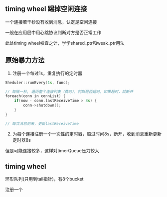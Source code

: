 ## timing wheel 踢掉空闲连接

一个连接若干秒没有收到消息，认定是空闲连接

一般在应用层中用心跳协议判断对方是否正常工作

此处timing wheel权宜之计，学学shared_ptr和weak_ptr用法

## 原始暴力方法 

1. 注册一个每过1s，重复执行的定时器

```cpp
Sheduler::runEvery(1s, func);

// 每隔一秒, 遍历整个连接列表（费时），判断是否超时，如果超时，就断开
foreach(conn in connList) {
    if(now - conn.lastReceiveTime > 8s) {
        conn->shutdown();
    }
}

// 每次消息到来，更新lastReceiveTime
```

2. 为每个连接注册一个一次性的定时器，超过时间8s，断开，收到消息重新更新定时器8s

但是可能连接较多，这样对timerQueue压力较大

## timing wheel

环形队列(只用到tail指针)，有8个bucket

注册一个